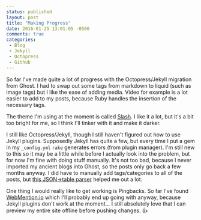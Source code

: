 ```yaml
---
status: published
layout: post
title: "Making Progress"
date: 2016-01-25 13:01:05 -0500
comments: true
categories:
 - Blog
 - Jekyll
 - Octopress
 - Github
---
```


So far I've made quite a lot of progress with the Octopress/Jekyll migration from Ghost. I had to swap out some tags from markdown to liquid (such as image tags) but I like the ease of adding media. Video for example is a lot easier to add to my posts, because Ruby handles the insertion of the necessary tags.

The theme I'm using at the moment is called [Slash](https://tommy351.github.io/Octopress-Theme-Slash/). I like it a lot, but it's a bit too bright for me, so I think I'll tinker with it and make it darker.
<!--more-->
I still like Octopress/Jekyll, though I still haven't figured out how to use Jekyll plugins. Supposedly Jekyll has quite a few, but every time I put a gem in my `_config.yml` `rake` generates errors (from plugin manager). I'm still new to this so it may be a little while before I actually look into the problem, but for now I'm fine with doing stuff manually. It's not too bad, because I never imported my ancient blogs into Ghost, so the posts only go back a few months anyway. I did have to manually add tags/categories to all of the posts, but [this JSON->table parser](http://json2table.com) helped me out a lot.

One thing I would really like to get working is Pingbacks. So far I've found [WebMention.io](http://webmention.io) which I'll probably end up going with anyway, because Jekyll plugins don't work at the moment... I still absolutely love that I can preview my entire site offline before pushing changes. :+1:
